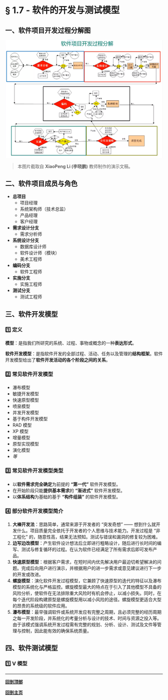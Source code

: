 # § 1.7 - 软件的开发与测试模型

## 一、软件项目开发过程分解图

![软件项目开发过程分解图](https://github.com/Lingggao/Software-Testing-Basics/blob/master/%E7%AC%AC%E4%B8%80%E7%AB%A0/1_7_%E8%BD%AF%E4%BB%B6%E9%A1%B9%E7%9B%AE%E5%BC%80%E5%8F%91%E8%BF%87%E7%A8%8B.png?raw=true)

> 本图片截取自 **XiaoPeng Li (李晓鹏)** 教师制作的演示文稿。

## 二、软件项目成员与角色

- **总项目**
	- 项目经理
	- 系统架构师（技术总监）
	- 产品经理
	- 客户经理
- **需求设计分支**
	- 需求分析师
- **系统设计分支**
	- 数据库设计师
	- 软件设计师（模块）
	- 美术工程师
- **编码分支**
	- 软件工程师
- **实施分支**
	- 实施工程师
- **测试分支**
	- 测试工程师

## 三、软件开发模型

### :one: 定义

**模型**：是指我们所研究的系统、过程、事物或概念的一种**表达形式**。

**软件开发模型**：是指软件开发的全部过程、活动、任务以及管理的**结构框架**。软件开发模型给出了**软件开发活动的各个阶段之间的关系**。

### :two: 常见软件开发模型

- 瀑布模型
- 敏捷开发模型
- 快速原型模型
- 喷泉模型
- 并发开发模型
- 基于构件开发模型
- RAD 模型
- XP 模型
- 增量模型
- 原型实现模型
- 演化模型
- *等*

### :three: 常见软件开发模型类型

- 以**软件需求完全确定**为前提的 **“第一代”** 软件开发模型。
- 在开始阶段只能**提供基本需求**的 **“渐进式”** 软件开发模型。
- 以**体系结构**为基础的基于 **“构件组装”** 的软件开发模型。

### :four: 部分软件开发模型简介

1. **大棒开发法**：思路简单，通常来源于开发者的 “突发奇想” —— 想到什么就开发什么。项目质量完全依托于开发者的个人思维与技术能力。开发过程是 “非工程化” 的，随意性高，结果无法预知。测试与错误和漏洞的修复较为困难。
2. **边写边改模型**：产生软件设计想法后立即进行粗略设计，随后进行长时间的编写、测试与修复循环的过程。在认为软件已经满足了所有需求后即可发布产品。
3. **快速原型模型**：根据客户需求，在短时间内优先解决用户最迫切希望解决的问题。完成后向用户进行演示，并根据用户的进一步需求或意见建议进行下一步的开发或改进。
4. **螺旋模型**：演化软件开发过程模型，它兼顾了快速原型的迭代的特征以及瀑布模型的系统化与严格监控。螺旋模型最大的特点在于引入了其他模型不具备的风险分析，使软件在无法排除重大风险时有机会停止，以减小损失。同时，在每个迭代阶段构建原型是螺旋模型用以减小风险的途径。螺旋模型更适合大型的昂贵的系统级的软件应用。
4. **瀑布模型**：最早强调软件或系统开发应有完整之周期，且必须完整的经历周期之每一开发阶段，并系统化的考量分析与设计的技术、时间与资源之投入等。由于该模式强调系统开发过程需有完整的规划、分析、设计、测试及文件等管理与控制，因此能有效的确保系统质量。

## 四、软件测试模型

### :one: V 模型



---
[**回到顶部**](https://github.com/Lingggao/Software-Testing-Basics/blob/master/%E7%AC%AC%E4%B8%80%E7%AB%A0/1_6_%E8%BD%AF%E4%BB%B6%E6%B5%8B%E8%AF%95%E7%9A%84%E5%8E%9F%E5%88%99.md#-16---%E8%BD%AF%E4%BB%B6%E6%B5%8B%E8%AF%95%E7%9A%84%E5%8E%9F%E5%88%99)

[**回到主页**](https://github.com/Lingggao/Software-Testing-Basics#%E8%BD%AF%E4%BB%B6%E6%B5%8B%E8%AF%95%E5%9F%BA%E7%A1%80)
